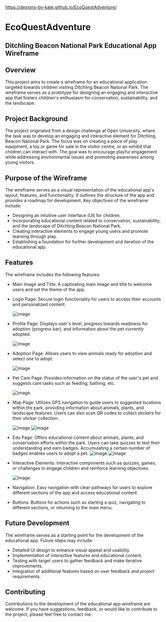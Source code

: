 https://designs-by-kate.github.io/EcoQuestAdventure/

# EcoQuestAdventure

## Ditchling Beacon National Park Educational App Wireframe

## Overview
This project aims to create a wireframe for an educational application targeted towards children visiting Ditchling Beacon National Park. The wireframe serves as a prototype for designing an engaging and interactive app that fosters children's enthusiasm for conservation, sustainability, and the landscape.

## Project Background
The project originated from a design challenge at Open University, where the task was to develop an engaging and interactive element for Ditchling Beacon National Park. The focus was on creating a piece of play equipment, a toy or game for sale in the visitor centre, or an exhibit that children can interact with. The goal was to encourage playful engagement while addressing environmental issues and promoting awareness among young visitors.

## Purpose of the Wireframe
The wireframe serves as a visual representation of the educational app's layout, features, and functionality. It outlines the structure of the app and provides a roadmap for development. Key objectives of the wireframe include:

- Designing an intuitive user interface (UI) for children.
- Incorporating educational content related to conservation, sustainability, and the landscape of Ditchling Beacon National Park.
- Creating interactive elements to engage young users and promote learning through play.
- Establishing a foundation for further development and iteration of the educational app.

## Features
The wireframe includes the following features:

- Main Image and Title: A captivating main image and title to welcome users and set the theme of the app.

- Login Page: Secure login functionality for users to access their accounts and personalized content.
  
   ![image](https://github.com/designs-by-kate/EcoQuestAdventure/assets/146155569/bd77a84b-b2eb-4340-8615-71d0971d9a9e)

- Profile Page: Displays user's level, progress towards readiness for adoption (progress bar), and information about the pet currently adopted.

  ![image](https://github.com/designs-by-kate/EcoQuestAdventure/assets/146155569/66dc0f84-1642-4e02-bee2-46fc8cc1fc80)

- Adoption Page: Allows users to view animals ready for adoption and select one to adopt.

  ![image](https://github.com/designs-by-kate/EcoQuestAdventure/assets/146155569/f5dbca05-5e73-48ee-95c8-b07509e25061)

- Pet Care Page: Provides information on the status of the user's pet and suggests care tasks such as feeding, bathing, etc.

  ![image](https://github.com/designs-by-kate/EcoQuestAdventure/assets/146155569/49b949af-861c-4dcd-9f7b-7edd368db847)

- Map Page: Utilizes GPS navigation to guide users to suggested locations within the park, providing information about animals, plants, and landscape features. Users can also scan QR codes to collect stickers for their sticker collection.

  ![image](https://github.com/designs-by-kate/EcoQuestAdventure/assets/146155569/4bcd1aa5-1134-48be-92bc-270f1dc69de7)
  ![image](https://github.com/designs-by-kate/EcoQuestAdventure/assets/146155569/67a0ee72-7b75-4eb6-9f77-4eb6f252abe8)


- Edu Page: Offers educational content about animals, plants, and conservation efforts within the park. Users can take quizzes to test their understanding and earn badges. Accumulating a certain number of badges enables users to adopt a pet.
  ![image](https://github.com/designs-by-kate/EcoQuestAdventure/assets/146155569/1673fd88-d1cb-4f44-be8e-1f295b1746b9)
  ![image](https://github.com/designs-by-kate/EcoQuestAdventure/assets/146155569/5615d2c3-c328-41ed-8d6b-f324a241cc0a)

- Interactive Elements: Interactive components such as quizzes, games, or challenges to engage children and reinforce learning objectives.

  ![image](https://github.com/designs-by-kate/EcoQuestAdventure/assets/146155569/750d1073-c0a7-42c2-b8ac-2fb48dcc329e)

- Navigation: Easy navigation with clear pathways for users to explore different sections of the app and access educational content.

- Buttons: Buttons for actions such as starting a quiz, navigating to different sections, or returning to the main menu.

## Future Development
The wireframe serves as a starting point for the development of the educational app. Future steps may include:

- Detailed UI design to enhance visual appeal and usability.
- Implementation of interactive features and educational content.
- Testing with target users to gather feedback and make iterative improvements.
- Integration of additional features based on user feedback and project requirements.

## Contributing
Contributions to the development of the educational app wireframe are welcome. If you have suggestions, feedback, or would like to contribute to the project, please feel free to contact me.
